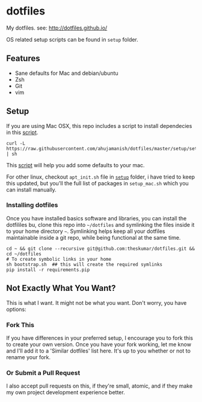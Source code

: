 dotfiles
========

My dotfiles. see: http://dotfiles.github.io/

OS related setup scripts can be found in `setup` folder.

## Features

* Sane defaults for Mac and debian/ubuntu
* Zsh
* Git
* vim

## Setup

If you are using Mac OSX, this repo includes a script to install dependecies in this [script](setup/setup_mac.sh). 

    curl -L https://raw.githubusercontent.com/ahujamanish/dotfiles/master/setup/setup_mac.sh | sh

This [script](setup/osx_defaults.sh) will help you add some defaults to your mac.

For other linux, checkout `apt_init.sh` file in [`setup`](setup/) folder, i have tried to keep this updated, but you'll the full list of packages in `setup_mac.sh` which you can install manually.

### Installing dotfiles

Once you have installed basics software and libraries, you can install the dotfililes bu, clone this repo into `~/dotfiles` and symlinking the files inside it to your home directory `~`. Symlinking helps keep all your dotfiles maintainable inside a git repo, while being functional at the same time.

```shell
cd ~ && git clone --recursive git@github.com:theskumar/dotfiles.git && cd ~/dotfiles
# To create symbolic links in your home
sh bootstrap.sh  ## this will create the required symlinks
pip install -r requirements.pip
```

## Not Exactly What You Want?

This is what I want. It might not be what you want. Don't worry, you have options:

### Fork This

If you have differences in your preferred setup, I encourage you to fork this to create your own version. Once you have your fork working, let me know and I'll add it to a 'Similar dotfiles' list here. It's up to you whether or not to rename your fork.

### Or Submit a Pull Request

I also accept pull requests on this, if they're small, atomic, and if they make my own project development experience better.

